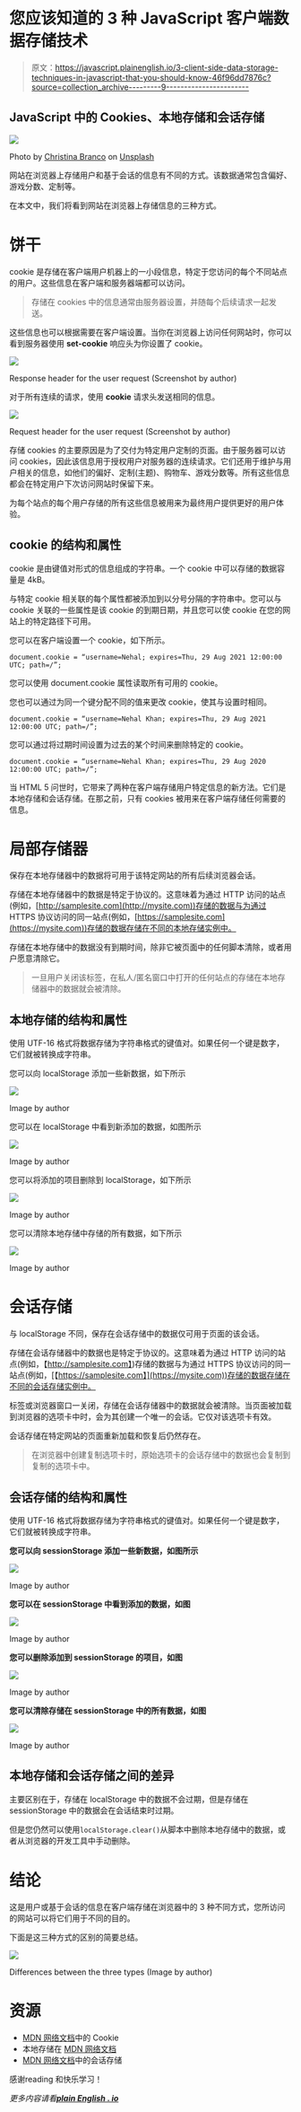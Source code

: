 # 您应该知道的 3 种 JavaScript 客户端数据存储技术

> 原文：<https://javascript.plainenglish.io/3-client-side-data-storage-techniques-in-javascript-that-you-should-know-46f96dd7876c?source=collection_archive---------9----------------------->

## JavaScript 中的 Cookies、本地存储和会话存储

![](img/08a2c2ac3f733d040852dedb9c7e2c0e.png)

Photo by [Christina Branco](https://unsplash.com/@starvingartistfoodphotography?utm_source=medium&utm_medium=referral) on [Unsplash](https://unsplash.com?utm_source=medium&utm_medium=referral)

网站在浏览器上存储用户和基于会话的信息有不同的方式。该数据通常包含偏好、游戏分数、定制等。

在本文中，我们将看到网站在浏览器上存储信息的三种方式。

# 饼干

cookie 是存储在客户端用户机器上的一小段信息，特定于您访问的每个不同站点的用户。这些信息在客户端和服务器端都可以访问。

> 存储在 cookies 中的信息通常由服务器设置，并随每个后续请求一起发送。

这些信息也可以根据需要在客户端设置。当你在浏览器上访问任何网站时，你可以看到服务器使用 **set-cookie** 响应头为你设置了 cookie。

![](img/e336b6ca453d43f5073bc547acc0774d.png)

Response header for the user request (Screenshot by author)

对于所有连续的请求，使用 **cookie** 请求头发送相同的信息。

![](img/1f9c5129ddbd16c8534e289c85b605f9.png)

Request header for the user request (Screenshot by author)

存储 cookies 的主要原因是为了交付为特定用户定制的页面。由于服务器可以访问 cookies，因此该信息用于授权用户对服务器的连续请求。它们还用于维护与用户相关的信息，如他们的偏好、定制(主题)、购物车、游戏分数等。所有这些信息都会在特定用户下次访问网站时保留下来。

为每个站点的每个用户存储的所有这些信息被用来为最终用户提供更好的用户体验。

## cookie 的结构和属性

cookie 是由键值对形式的信息组成的字符串。一个 cookie 中可以存储的数据容量是 4kB。

与特定 cookie 相关联的每个属性都被添加到以分号分隔的字符串中。您可以与 cookie 关联的一些属性是该 cookie 的到期日期，并且您可以使 cookie 在您的网站上的特定路径下可用。

您可以在客户端设置一个 cookie，如下所示。

```
document.cookie = “username=Nehal; expires=Thu, 29 Aug 2021 12:00:00 UTC; path=/”;
```

您可以使用 document.cookie 属性读取所有可用的 cookie。

您也可以通过为同一个键分配不同的值来更改 cookie，使其与设置时相同。

```
document.cookie = “username=Nehal Khan; expires=Thu, 29 Aug 2021 12:00:00 UTC; path=/”;
```

您可以通过将过期时间设置为过去的某个时间来删除特定的 cookie。

```
document.cookie = “username=Nehal Khan; expires=Thu, 29 Aug 2020 12:00:00 UTC; path=/”;
```

当 HTML 5 问世时，它带来了两种在客户端存储用户特定信息的新方法。它们是本地存储和会话存储。在那之前，只有 cookies 被用来在客户端存储任何需要的信息。

# 局部存储器

保存在本地存储器中的数据将可用于该特定网站的所有后续浏览器会话。

存储在本地存储器中的数据是特定于协议的。这意味着为通过 HTTP 访问的站点(例如，[http://samplesite.com](http://mysite.com))存储的数据与为通过 HTTPS 协议访问的同一站点(例如，[https://samplesite.com](https://mysite.com))存储的数据存储在不同的本地存储实例中。

存储在本地存储中的数据没有到期时间，除非它被页面中的任何脚本清除，或者用户愿意清除它。

> 一旦用户关闭该标签，在私人/匿名窗口中打开的任何站点的存储在本地存储器中的数据就会被清除。

## 本地存储的结构和属性

使用 UTF-16 格式将数据存储为字符串格式的键值对。如果任何一个键是数字，它们就被转换成字符串。

您可以向 localStorage 添加一些新数据，如下所示

![](img/d54ccde57e66c35d3fe78256f7e87010.png)

Image by author

您可以在 localStorage 中看到新添加的数据，如图所示

![](img/c7841aba3c05234ab46acafc9788fb71.png)

Image by author

您可以将添加的项目删除到 localStorage，如下所示

![](img/e4d898eeb70174af9d815273972061fb.png)

Image by author

您可以清除本地存储中存储的所有数据，如下所示

![](img/b55bdf2302e2a39dfa1e68e90d52f04f.png)

Image by author

# 会话存储

与 localStorage 不同，保存在会话存储中的数据仅可用于页面的该会话。

存储在会话存储器中的数据也是特定于协议的。这意味着为通过 HTTP 访问的站点(例如，【http://samplesite.com】)存储的数据与为通过 HTTPS 协议访问的同一站点(例如，[【https://samplesite.com】](https://mysite.com))存储的数据存储在不同的会话存储实例中。

标签或浏览器窗口一关闭，存储在会话存储器中的数据就会被清除。当页面被加载到浏览器的选项卡中时，会为其创建一个唯一的会话。它仅对该选项卡有效。

会话存储在特定网站的页面重新加载和恢复后仍然存在。

> 在浏览器中创建复制选项卡时，原始选项卡的会话存储中的数据也会复制到复制的选项卡中。

## 会话存储的结构和属性

使用 UTF-16 格式将数据存储为字符串格式的键值对。如果任何一个键是数字，它们就被转换成字符串。

**您可以向 sessionStorage 添加一些新数据，如图所示**

![](img/b3be9ca1e2516dde73ed2cec12455bdd.png)

Image by author

**您可以在 sessionStorage 中看到添加的数据，如图**

![](img/b7668a409eda98e7cb8b059027325b18.png)

Image by author

**您可以删除添加到 sessionStorage 的项目，如图**

![](img/a5e1010ce41db0873ad3b8a5966c818f.png)

Image by author

**您可以清除存储在 sessionStorage 中的所有数据，如图**

![](img/4b1b5b671c79a5c5a99263df93ec1e85.png)

Image by author

## 本地存储和会话存储之间的差异

主要区别在于，存储在 localStorage 中的数据不会过期，但是存储在 sessionStorage 中的数据会在会话结束时过期。

但是您仍然可以使用`localStorage.clear()`从脚本中删除本地存储中的数据，或者从浏览器的开发工具中手动删除。

# 结论

这是用户或基于会话的信息在客户端存储在浏览器中的 3 种不同方式，您所访问的网站可以将它们用于不同的目的。

下面是这三种方式的区别的简要总结。

![](img/c39391b235bccbbcc5bd769d378bda77.png)

Differences between the three types (Image by author)

# 资源

*   [MDN 网络文档](https://developer.mozilla.org/en-US/docs/Web/API/Document/cookie)中的 Cookie
*   本地存储在 [MDN 网络文档](https://developer.mozilla.org/en-US/docs/Web/API/Window/localStorage)
*   [MDN 网络文档](https://developer.mozilla.org/en-US/docs/Web/API/Window/sessionStorage)中的会话存储

感谢️reading 和快乐学习！

*更多内容请看*[***plain English . io***](http://plainenglish.io/)